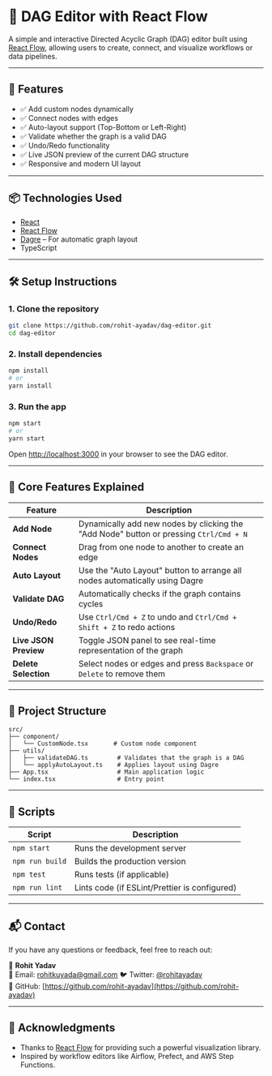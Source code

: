 # 🧩 DAG Editor with React Flow

A simple and interactive Directed Acyclic Graph (DAG) editor built using [React Flow](https://reactflow.dev/), allowing users to create, connect, and visualize workflows or data pipelines.


---

## 🚀 Features

- ✅ Add custom nodes dynamically
- ✅ Connect nodes with edges
- ✅ Auto-layout support (Top-Bottom or Left-Right)
- ✅ Validate whether the graph is a valid DAG
- ✅ Undo/Redo functionality
- ✅ Live JSON preview of the current DAG structure
- ✅ Responsive and modern UI layout

---

## 📦 Technologies Used

- [React](https://reactjs.org/)
- [React Flow](https://reactflow.dev/)
- [Dagre](https://github.com/dagrejs/dagre) – For automatic graph layout
- TypeScript

---


## 🛠️ Setup Instructions

### 1. Clone the repository

```bash
git clone https://github.com/rohit-ayadav/dag-editor.git
cd dag-editor
```

### 2. Install dependencies

```bash
npm install
# or
yarn install
```

### 3. Run the app

```bash
npm start
# or
yarn start
```

Open [http://localhost:3000](http://localhost:3000) in your browser to see the DAG editor.

---

## 🧩 Core Features Explained

| Feature | Description |
|--------|-------------|
| **Add Node** | Dynamically add new nodes by clicking the "Add Node" button or pressing `Ctrl/Cmd + N` |
| **Connect Nodes** | Drag from one node to another to create an edge |
| **Auto Layout** | Use the "Auto Layout" button to arrange all nodes automatically using Dagre |
| **Validate DAG** | Automatically checks if the graph contains cycles |
| **Undo/Redo** | Use `Ctrl/Cmd + Z` to undo and `Ctrl/Cmd + Shift + Z` to redo actions |
| **Live JSON Preview** | Toggle JSON panel to see real-time representation of the graph |
| **Delete Selection** | Select nodes or edges and press `Backspace` or `Delete` to remove them |

---

## 📁 Project Structure

```
src/
├── component/
│   └── CustomNode.tsx       # Custom node component
├── utils/
│   ├── validateDAG.ts        # Validates that the graph is a DAG
│   └── applyAutoLayout.ts    # Applies layout using Dagre
├── App.tsx                   # Main application logic
└── index.tsx                 # Entry point
```

---

## 📜 Scripts

| Script | Description |
|-------|-------------|
| `npm start` | Runs the development server |
| `npm run build` | Builds the production version |
| `npm test` | Runs tests (if applicable) |
| `npm run lint` | Lints code (if ESLint/Prettier is configured) |

---

## 📬 Contact

If you have any questions or feedback, feel free to reach out:

👤 **Rohit Yadav**  
📧 Email: rohitkuyada@gmail.com
🐦 Twitter: [@rohitayadav](https://twitter.com/rohitayadav)  
🐙 GitHub: [https://github.com/rohit-ayadav](https://github.com/rohit-ayadav)

---

## 🌟 Acknowledgments

- Thanks to [React Flow](https://reactflow.dev/) for providing such a powerful visualization library.
- Inspired by workflow editors like Airflow, Prefect, and AWS Step Functions.
